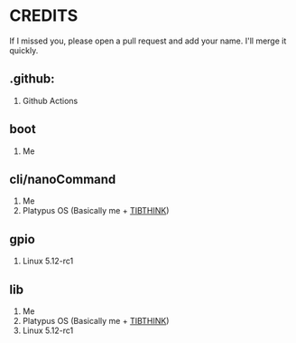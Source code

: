 # CREDITS
If I missed you, please open a pull request and add your name. I'll merge it quickly.
## .github:
1. Github Actions
## boot
1. Me
## cli/nanoCommand
1. Me
2. Platypus OS (Basically me + [TIBTHINK](https://github.com/TIBTHINK))
## gpio
1. Linux 5.12-rc1
## lib
1. Me
2. Platypus OS (Basically me + [TIBTHINK](https://github.com/TIBTHINK))
3. Linux 5.12-rc1
